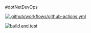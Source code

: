 #dotNetDevOps

[![.github/workflows/github-actions.yml](https://github.com/BryanChasko/dotNetDevOps/actions/workflows/github-actions.yml/badge.svg)](https://github.com/BryanChasko/dotNetDevOps/actions/workflows/github-actions.yml)

[![build and test](https://github.com/BryanChasko/dotNetDevOps/actions/workflows/build-and-test.yml/badge.svg)](https://github.com/BryanChasko/dotNetDevOps/actions/workflows/build-and-test.yml)
